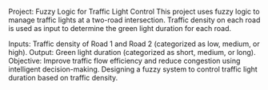 Project: Fuzzy Logic for Traffic Light Control
This project uses fuzzy logic to manage traffic lights at a two-road intersection. Traffic density on each road is used as input to determine the green light duration for each road.

Inputs: Traffic density of Road 1 and Road 2 (categorized as low, medium, or high).
Output: Green light duration (categorized as short, medium, or long).
Objective: Improve traffic flow efficiency and reduce congestion using intelligent decision-making.
Designing a fuzzy system to control traffic light duration based on traffic density.
